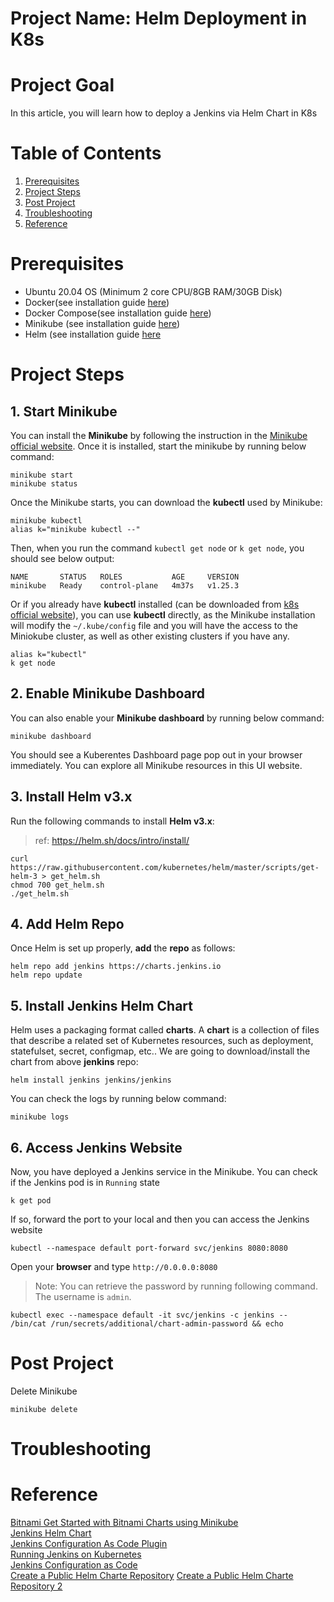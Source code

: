 # Project Name: Helm Deployment in K8s 

# Project Goal
In this article, you will learn how to deploy a Jenkins via Helm Chart in K8s

# Table of Contents
1. [Prerequisites](#prerequisites)
2. [Project Steps](#project_steps)
3. [Post Project](#post_project)
4. [Troubleshooting](#troubleshooting)
5. [Reference](#reference)

# <a name="prerequisites">Prerequisites</a>
- Ubuntu 20.04 OS (Minimum 2 core CPU/8GB RAM/30GB Disk)
- Docker(see installation guide [here](https://docs.docker.com/get-docker/))
- Docker Compose(see installation guide [here](https://docs.docker.com/compose/install/))
- Minikube (see installation guide [here](https://minikube.sigs.k8s.io/docs/start/))
- Helm (see installation guide [here](https://helm.sh/docs/intro/install/)

# <a name="project_steps">Project Steps</a>

## 1. Start Minikube
You can install the **Minikube** by following the instruction in the [Minikube official website](https://minikube.sigs.k8s.io/docs/start/). Once it is installed, start the minikube by running below command:
```
minikube start
minikube status
```
Once the Minikube starts, you can download the **kubectl** used by Minikube:
```
minikube kubectl
alias k="minikube kubectl --"
```
Then, when you run the command `kubectl get node` or `k get node`, you should see below output:
```
NAME       STATUS   ROLES           AGE     VERSION
minikube   Ready    control-plane   4m37s   v1.25.3
```
Or if you already have **kubectl** installed (can be downloaded from [k8s official website](https://kubernetes.io/docs/tasks/tools/)), you can use **kubectl** directly, as the Minikube installation will modify the `~/.kube/config` file and you will have the access to the Miniokube cluster, as well as other existing clusters if you have any.
```
alias k="kubectl"
k get node
```
## 2. Enable Minikube Dashboard
You can also enable your **Minikube dashboard** by running below command:
```
minikube dashboard
```
You should see a Kuberentes Dashboard page pop out in your browser immediately. You can explore all Minikube resources in this UI website.

## 3. Install Helm v3.x
Run the following commands to install **Helm v3.x**:
> ref: https://helm.sh/docs/intro/install/
```
curl https://raw.githubusercontent.com/kubernetes/helm/master/scripts/get-helm-3 > get_helm.sh
chmod 700 get_helm.sh
./get_helm.sh
```

## 4. Add Helm Repo
Once Helm is set up properly, **add** the **repo** as follows:
```
helm repo add jenkins https://charts.jenkins.io
helm repo update
```

## 5. Install Jenkins Helm Chart
Helm uses a packaging format called **charts**. A **chart** is a collection of files that describe a related set of Kubernetes resources, such as deployment, statefulset, secret, configmap, etc.. We are going to download/install the chart from above **jenkins** repo:

```
helm install jenkins jenkins/jenkins 
```
You can check the logs by running below command:
```
minikube logs
```

## 6. Access Jenkins Website
Now, you have deployed a Jenkins service in the Minikube. You can check if the Jenkins pod is in `Running` state
```
k get pod
```
If so, forward the port to your local and then you can access the Jenkins website
```
kubectl --namespace default port-forward svc/jenkins 8080:8080
```
Open your **browser** and type `http://0.0.0.0:8080`
> Note: You can retrieve the password by running following command. The username is `admin`.
```
kubectl exec --namespace default -it svc/jenkins -c jenkins -- /bin/cat /run/secrets/additional/chart-admin-password && echo
```

# <a name="post_project">Post Project</a>
Delete Minikube
```
minikube delete
```

# <a name="troubleshooting">Troubleshooting</a>

# <a name="reference">Reference</a>
[Bitnami Get Started with Bitnami Charts using Minikube](https://docs.bitnami.com/kubernetes/get-started-kubernetes/)</br>
[Jenkins Helm Chart](https://artifacthub.io/packages/helm/jenkinsci/jenkins)</br>
[Jenkins Configuration As Code Plugin](https://github.com/jenkinsci/configuration-as-code-plugin/tree/master/demos)</br>
[Running Jenkins on Kubernetes](https://cloud.google.com/solutions/jenkins-on-container-engine)</br>
[Jenkins Configuration as Code](https://jenkins.io/projects/jcasc/)</br>
[Create a Public Helm Charte Repository](https://medium.com/@mattiaperi/create-a-public-helm-chart-repository-with-github-pages-49b180dbb417)
[Create a Public Helm Charte Repository 2](https://www.opcito.com/blogs/creating-helm-repository-using-github-pages)
